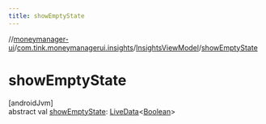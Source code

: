 ```yaml
---
title: showEmptyState
---
```

//[moneymanager-ui](../../../index.html)/[com.tink.moneymanagerui.insights](../index.html)/[InsightsViewModel](index.html)/[showEmptyState](show-empty-state.html)



# showEmptyState



[androidJvm]\
abstract val [showEmptyState](show-empty-state.html): [LiveData](https://developer.android.com/reference/kotlin/androidx/lifecycle/LiveData.html)&lt;[Boolean](https://kotlinlang.org/api/latest/jvm/stdlib/kotlin/-boolean/index.html)&gt;




